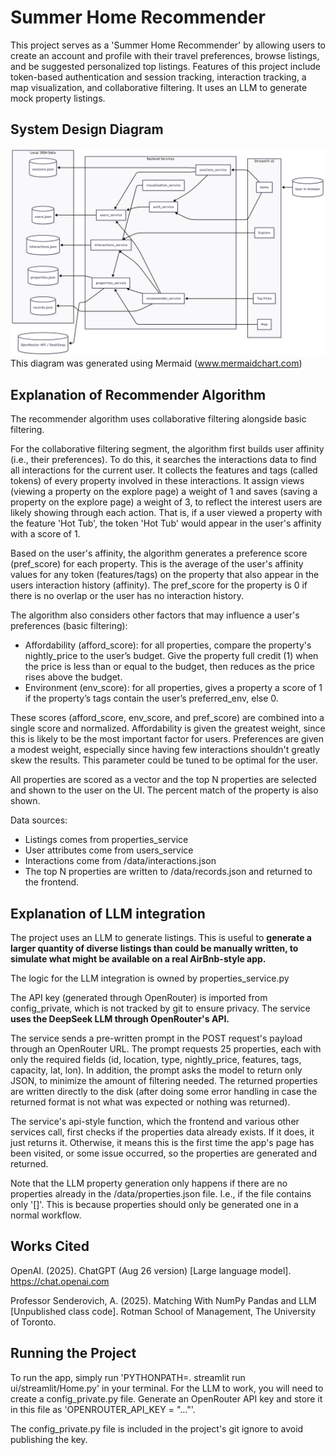 # Summer Home Recommender
This project serves as a 'Summer Home Recommender' by allowing users to create an account and profile with their travel
preferences, browse listings, and be suggested personalized top listings. Features of this project 
include token-based authentication and session tracking, interaction tracking, a map visualization, and collaborative 
filtering. It uses an LLM to generate mock property listings.
## System Design Diagram
![System_Design_Diagram_RSM8431PythonProject.png](System_Design_Diagram_RSM8431PythonProject.png)
This diagram was generated using Mermaid (www.mermaidchart.com)

## Explanation of Recommender Algorithm

The recommender algorithm uses collaborative filtering alongside basic filtering.

For the collaborative filtering segment, the algorithm first builds user affinity (i.e., their preferences). 
To do this, it searches the interactions data to 
find all interactions for the current user. It collects the features and tags (called tokens) of every property involved 
in these interactions. It assign views (viewing a property on the explore page) a weight of 1 and saves (saving a property on 
the explore page) a weight of 3, to reflect the interest users are likely showing through each action. That is, if a 
user viewed a property with the feature 'Hot Tub', the token 'Hot Tub' would appear in the user's affinity with a score of 1.

Based on the user's affinity, the algorithm generates a preference score (pref_score) for each property. This is the 
average of the user's affinity values for any token (features/tags) on the property that also appear in the users 
interaction history (affinity). The pref_score for the property is 0 if there is no overlap or the user has no interaction history.

The algorithm also considers other factors that may influence a user's preferences (basic filtering):
  - Affordability (afford_score): for all properties, compare the property's nightly_price to the user’s budget. Give 
the property full credit (1) when the price is less than or equal to the budget, then reduces as the price rises 
above the budget.
  - Environment (env_score): for all properties, gives a property a score of 1 if the property’s tags contain the 
user’s preferred_env, else 0.

These scores (afford_score, env_score, and pref_score) are combined into a single score and normalized.
Affordability is given the greatest weight, since this is likely to be the most important factor for users. Preferences 
are given a modest weight, especially since having few interactions shouldn't greatly skew the results. 
This parameter could be tuned to be optimal for the user.

All properties are scored as a vector and the top N properties are selected and shown to the user on the UI. 
The percent match of the property is also shown.

Data sources:
- Listings comes from properties_service
- User attributes come from users_service
- Interactions come from /data/interactions.json 
- The top N properties are written to /data/records.json and returned to the frontend.

## Explanation of LLM integration

The project uses an LLM to generate listings. This is useful to **generate a larger quantity of diverse listings than 
could be manually written, to simulate what might be available on a real AirBnb-style app.**

The logic for the LLM integration is owned by properties_service.py

The API key (generated through OpenRouter) is imported from config_private, which is not tracked by git to 
ensure privacy. The service **uses the DeepSeek LLM through OpenRouter's API.** 

The service sends a pre-written prompt in the POST 
request's payload through an OpenRouter URL. The prompt requests 25 properties, each with only the required fields 
(id, location, type, nightly_price, features, tags, capacity, lat, lon). In addition, the prompt asks the model to 
return only JSON, to minimize the amount of filtering needed. The returned properties are written directly to the disk 
(after doing some error handling in case the returned format is not what was expected or nothing was returned). 

The service's api-style function, which the frontend and various other services call, first checks if the properties data already exists. 
If it does, it just returns it. Otherwise, it means this is the first time the app's page has been visited, or some issue 
occurred, so the properties are generated and returned.

Note that the LLM property generation only happens if there are no properties already in the /data/properties.json file.
I.e., if the file contains only '[]'. This is because properties should only be generated one in a normal workflow.

## Works Cited

OpenAI. (2025). ChatGPT (Aug 26 version) [Large language model]. https://chat.openai.com

Professor Senderovich, A. (2025). Matching With NumPy Pandas and LLM [Unpublished class code]. 
Rotman School of Management, The University of Toronto.

## Running the Project

To run the app, simply run 'PYTHONPATH=. streamlit run ui/streamlit/Home.py' in your terminal.
For the LLM to work, you will need to create a config_private.py file. Generate an OpenRouter API key and store it
in this file as 'OPENROUTER_API_KEY = "..."'. 

The config_private.py file is included in the project's git ignore to avoid publishing the key.
